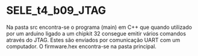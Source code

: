 # SELE_t4_b09_JTAG
Na pasta src encontra-se o programa (main) em C++ que quando utilizado por um arduino ligado a um chipkit 32 consegue emitir vários comandos através do JTAG. Estes são enviados por comunicação UART com um computador.
O firmware.hex encontra-se na pasta principal.
